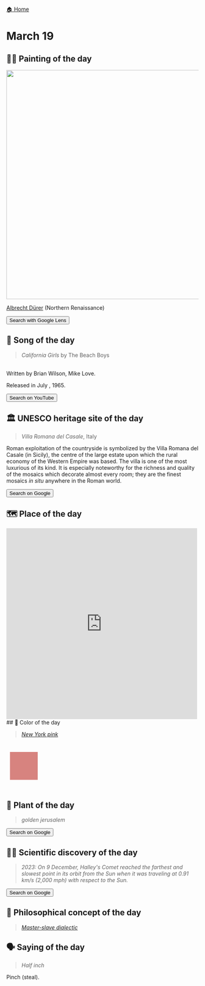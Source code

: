 
[🏠 Home](../../index.md)

# March 19

## 🧑‍🎨 Painting of the day

<img width="600" src="../img/Albrecht_Dürer_7.jpg">

[Albrecht Dürer](http://en.wikipedia.org/wiki/Albrecht_Dürer) (Northern Renaissance)

<button class="btn btn-success"
onclick=" window.open('https://lens.google.com/uploadbyurl?url=https://iretes.github.io/one-a-day/data/img/Albrecht_Dürer_7.jpg','_blank')">
Search with Google Lens
</button>

## 🎼 Song of the day

> *California Girls*
by The Beach Boys

<br />Written by Brian Wilson, Mike Love.

Released in July , 1965.

<button class="btn btn-success"
onclick=" window.open('http://www.youtube.com/search?q=California Girls by The Beach Boys','_blank')">
Search on YouTube
</button>

## 🏛️ UNESCO heritage site of the day

> *Villa Romana del Casale*, Italy

<p>Roman exploitation of the countryside is symbolized by the Villa Romana del Casale (in Sicily), the centre of the large estate upon which the rural economy of the Western Empire was based. The villa is one of the most luxurious of its kind. It is especially noteworthy for the richness and quality of the mosaics which decorate almost every room; they are the finest mosaics <em>in situ</em> anywhere in the Roman world.</p>

<button class="btn btn-success"
onclick=" window.open('http://www.google.com/search?q=Villa Romana del Casale','_blank')">
Search on Google
</button>

## 🗺️ Place of the day

<iframe
src="https://www.mapcrunch.com"
name="mapcrunch"
width="500"
height="500"
allowTransparency="true"
scrolling="no"
frameborder="0"
>
</iframe>
## 🎨 Color of the day

> *[New York pink](https://en.wikipedia.org/wiki/Shades_of_pink#New_York_pink)*

<div style="color:#D7837F; font-size: 100px;">&#9632;</div>

## 🌿 Plant of the day

> *golden jerusalem*

<button class="btn btn-success"
onclick=" window.open('http://www.google.com/search?q=golden jerusalem','_blank')">
Search on Google
</button>

## 🧑‍🔬 Scientific discovery of the day

> *2023: On 9 December, Halley's Comet reached the farthest and slowest point in its orbit from the Sun when it was traveling at 0.91 km/s (2,000 mph) with respect to the Sun.*

<button class="btn btn-success"
onclick=" window.open('http://www.google.com/search?q=2023: On 9 December, Halley s Comet reached the farthest and slowest point in its orbit from the Sun when it was traveling at 0.91 km/s (2,000 mph) with respect to the Sun.','_blank')"> 
Search on Google
</button>

## 💭 Philosophical concept of the day

> *[Master-slave dialectic](https://en.wikipedia.org/wiki/Master-slave_dialectic)*

## 🗣️ Saying of the day

> *Half inch*

Pinch (steal).

